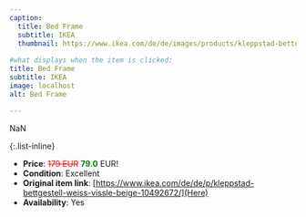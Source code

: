 ```yaml
---
caption:
  title: Bed Frame
  subtitle: IKEA
  thumbnail: https://www.ikea.com/de/de/images/products/kleppstad-bettgestell-weiss-vissle-beige__1035340_pe840527_s5.jpg
  
#what displays when the item is clicked:
title: Bed Frame
subtitle: IKEA
image: localhost
alt: Bed Frame

---
```

NaN

{:.list-inline} 
- **Price**: <span style="color:red"><del>179 EUR</del></span> <span style="color:green">**79.0**</span> EUR!
- **Condition**: Excellent
- **Original item link**: [https://www.ikea.com/de/de/p/kleppstad-bettgestell-weiss-vissle-beige-10492672/](Here)
- **Availability**: Yes
